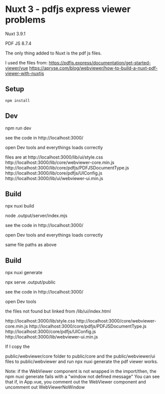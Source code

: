 # Nuxt 3 - pdfjs express viewer problems

Nuxt 3.9.1

PDF JS 8.7.4

The only thing added to Nuxt is the pdf js files.

I used the files from:
https://pdfjs.express/documentation/get-started-viewer/vue
https://apryse.com/blog/webviewer/how-to-build-a-nuxt-pdf-viewer-with-nuxtjs

## Setup

`npm install`

## Dev

npm run dev

see the code in http://localhost:3000/

open Dev tools and everythings loads correctly

files are at
http://localhost:3000/lib/ui/style.css
http://localhost:3000/lib/core/webviewer-core.min.js
http://localhost:3000/lib/core/pdfjs/PDFJSDocumentType.js
http://localhost:3000/lib/core/pdfjs/UIConfig.js
http://localhost:3000/lib/ui/webviewer-ui.min.js

## Build

npx nuxi build

node .output/server/index.mjs

see the code in http://localhost:3000/

open Dev tools and everythings loads correctly

same file paths as above

## Build

npx nuxi generate

npx serve .output/public

see the code in http://localhost:3000/

open Dev tools

the files not found but linked from /lib/ui/index.html

http://localhost:3000/lib/style.css
http://localhost:3000/core/webviewer-core.min.js
http://localhost:3000/core/pdfjs/PDFJSDocumentType.js
http://localhost:3000/core/pdfjs/UIConfig.js
http://localhost:3000/lib/webviewer-ui.min.js

If I copy the

public/webviewer/core folder to
public/core and the
public/webviewer/ui files to
public/webviewer and run npx nuxi generate the pdf viewer works.

Note: if the WebViewer component is not wrapped in the import/then, the npm nuxi generate fails with a "window not defined message"
You can see that if, in App.vue, you comment out the WebViewer component and uncomment out WebViewerNoWindow
